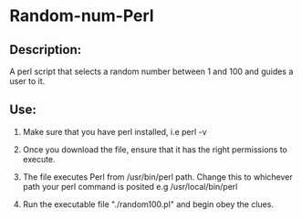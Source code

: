 Random-num-Perl
===============

Description:
-----------
A perl script that selects a random number between 1 and 100 and guides a user to it.

Use:
---

1. Make sure that you have perl installed, i.e perl -v

2. Once you download the file, ensure that it has the right permissions to execute.

3. The file executes Perl from /usr/bin/perl path. Change this to whichever path your perl command is posited
   e.g /usr/local/bin/perl
  
4. Run the executable file "./random100.pl" and begin obey the clues.




